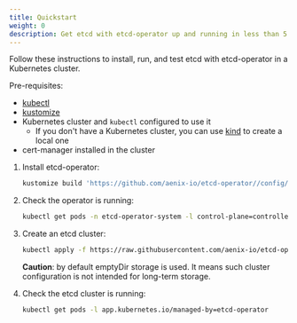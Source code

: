 ```yaml
---
title: Quickstart
weight: 0
description: Get etcd with etcd-operator up and running in less than 5 minutes!
---
```


Follow these instructions to install, run, and test etcd with etcd-operator in a Kubernetes cluster.

Pre-requisites:
- [kubectl](https://kubernetes.io/docs/tasks/tools/install-kubectl/)
- [kustomize](https://github.com/kubernetes-sigs/kustomize)
- Kubernetes cluster and `kubectl` configured to use it
  - If you don't have a Kubernetes cluster, you can use [kind](https://kind.sigs.k8s.io/docs/user/quick-start/) to create a local one
- cert-manager installed in the cluster

1. Install etcd-operator:
    ```bash
    kustomize build 'https://github.com/aenix-io/etcd-operator//config/default?ref=main' | kubectl apply -f -
    ```
2. Check the operator is running:
    ```bash
    kubectl get pods -n etcd-operator-system -l control-plane=controller-manager
    ```
3. Create an etcd cluster:
    ```bash
    kubectl apply -f https://raw.githubusercontent.com/aenix-io/etcd-operator/main/config/samples/etcd.aenix.io_v1alpha1_etcdcluster.yaml
    ```
   **Caution**: by default emptyDir storage is used. It means such cluster configuration is not intended for long-term storage.

4. Check the etcd cluster is running:
    ```bash
    kubectl get pods -l app.kubernetes.io/managed-by=etcd-operator
    ```
